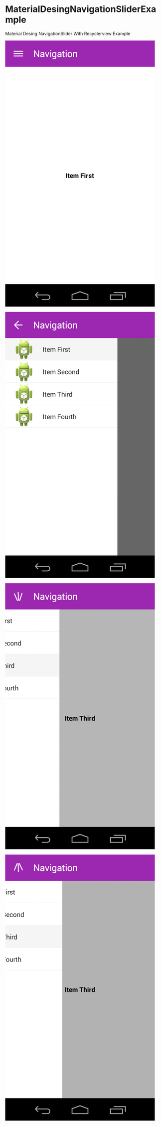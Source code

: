# MaterialDesingNavigationSliderExample
Material Desing NavigationSlider With Recyclerview Example


![First Screen](https://github.com/rahulbhati/MaterialDesingNavigationSliderExample/blob/master/res/drawable/first.png)

![Second Screen](https://github.com/rahulbhati/MaterialDesingNavigationSliderExample/blob/master/res/drawable/second.png)

![Third Screen](https://github.com/rahulbhati/MaterialDesingNavigationSliderExample/blob/master/res/drawable/third.png)

![Fourth Screen](https://github.com/rahulbhati/MaterialDesingNavigationSliderExample/blob/master/res/drawable/fourth.png)

